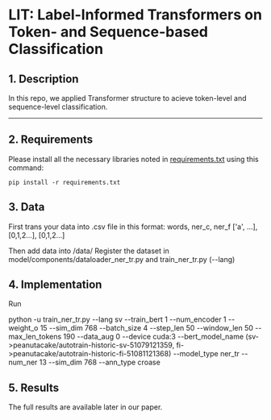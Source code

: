 #  LIT: Label-Informed Transformers on Token- and Sequence-based Classification

## 1. Description

In this repo, we applied Transformer structure to acieve token-level and sequence-level classification.

---

## 2. Requirements

Please install all the necessary libraries noted in [requirements.txt](./requirements.txt) using this command:

```
pip install -r requirements.txt
```

## 3. Data

First trans your data into .csv file in this format:
words, ner_c, ner_f
['a', ...], [0,1,2...], [0,1,2...]

Then add data into /data/
Register the dataset in model/components/dataloader_ner_tr.py and train_ner_tr.py (--lang)

## 4. Implementation

Run

python -u train_ner_tr.py
--lang sv
--train_bert 1
--num_encoder 1
--weight_o 15
--sim_dim 768
--batch_size 4
--step_len 50
--window_len 50
--max_len_tokens 190
--data_aug 0
--device cuda:3
--bert_model_name (sv->peanutacake/autotrain-historic-sv-51079121359, fi->peanutacake/autotrain-historic-fi-51081121368)
--model_type ner_tr
--num_ner 13
--sim_dim 768
--ann_type croase

## 5. Results

The full results are available later in our paper.

